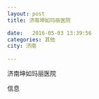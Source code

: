 ```yaml
--- 
layout: post 
title: 济南坤如玛丽医院

date:   2016-05-03 13:39:56 
categories: 其他  
city: 济南
  
--- 
```

   
济南坤如玛丽医院

信息

